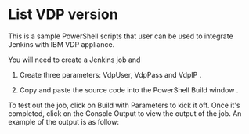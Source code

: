 # List VDP version

This is a sample PowerShell scripts that user can be used to integrate Jenkins with IBM VDP appliance.

You will need to create a Jenkins job and 

1) Create three parameters: VdpUser, VdpPass and VdpIP .



2) Copy and paste the source code into the PowerShell Build window .



To test out the job, click on Build with Parameters to kick it off. Once it's completed, click on the Console Output to view the output of the job. An example of the output is as follow:

